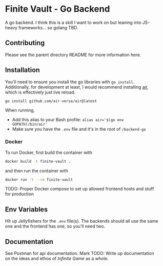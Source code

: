# Finite Vault - Go Backend

A go backend. I think this is a skill I want to work on but leaning into JS-heavy frameworks... so golang TBD.

## Contributing

Please see the parent directory README for more information here.

## Installation

You'll need to ensure you install the go libraries with `go install`. Additionally, for development at least, I would recommend installing [air](https://github.com/air-verse/air), which is effectively just live reload.

```bash
go install github.com/air-verse/air@latest
```

When running,

- Add this alias to your Bash profile: `alias air='$(go env GOPATH)/bin/air'`
- Make sure you have the `.env` file and it's in the root of `/backend-go`

### Docker

To run Docker, first build the container with

```bash
docker build -t finite-vault .
```

and then run the container with

```bash
docker run -t --rm finite-vault
```

TODO: Proper Docker compose to set up allowed frontend hosts and stuff for production

## Env Variables

Hit up Jellyfishers for the `.env` file(s). The backends should all use the same one and the frontend has one, so you'll need two.

## Documentation

See Postman for api documentation. Mark TODO: Write up documentation on the ideas and ethos of _Infinite Game_ as a whole.
